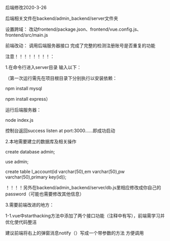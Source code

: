 ﻿后端修改2020-3-26

后端相关文件在backend/admin_backend/server文件夹

设置跨域： 改动frontend/package.json、frontend/vue.config.js、frontend/src/main.js

前端改动： 调用后端服务器接口 完成了完整的检测注册账号是否重复的功能

注意！！！！！！！！：

1.在命令行进入server目录 输入以下：

（第一次运行需先在项目根目录下分别执行以安装依赖：

npm install mysql

npm install express）

运行后端服务器：

node index.js

控制台返回success listen at port:3000......即成功启动

2.本地需要建立的数据库及相关操作

create database admin;

use admin;

create table l_account(id varchar(50),em varchar(50),pw varchar(50),primary key(id));

！！！！另外在backend/admin_backend/server/db.js里相应修改成你自己的password（可能也需要修改其他信息）

3.需要前端改进的地方：

1-1.vue中starthacking方法中添加了两个接口功能（注释中有写），前端需学习并优化使代码整洁

建议前端将右上的弹窗消息notify（）写成一个带参数的方法 方便调用
